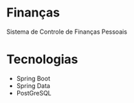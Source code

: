 # Finanças
Sistema de Controle de Finanças Pessoais

# Tecnologias
<ul>
  <li>Spring Boot</li>
  <li>Spring Data</li>
  <li>PostGreSQL</li>
</ul>
